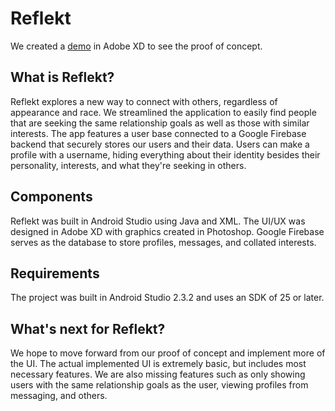 # Reflekt
We created a [demo](https://xd.adobe.com/view/d781eeb2-8198-4b54-822a-b1c21acf7e92) in Adobe XD to see the proof of concept. 

## What is Reflekt?
Reflekt explores a new way to connect with others, regardless of appearance and race. We streamlined the application to easily find people that are seeking the same relationship goals as well as those with similar interests. The app features a user base connected to a Google Firebase backend that securely stores our users and their data. Users can make a profile with a username, hiding everything about their identity besides their personality, interests, and what they're seeking in others. 

## Components
Reflekt was built in Android Studio using Java and XML. The UI/UX was designed in Adobe XD with graphics created in Photoshop. Google Firebase serves as the database to store profiles, messages, and collated interests. 

## Requirements
The project was built in Android Studio 2.3.2 and uses an SDK of 25 or later.

## What's next for Reflekt?
We hope to move forward from our proof of concept and implement more of the UI. The actual implemented UI is extremely basic, but includes most necessary features. We are also missing features such as only showing users with the same relationship goals as the user, viewing profiles from messaging, and others. 
